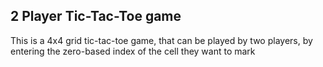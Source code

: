 ## 2 Player Tic-Tac-Toe game

This is a 4x4 grid tic-tac-toe game, that can be played by two players, by entering the zero-based index of the cell they want to mark

